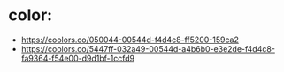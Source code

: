 # color:
- https://coolors.co/050044-00544d-f4d4c8-ff5200-159ca2
-  https://coolors.co/5447ff-032a49-00544d-a4b6b0-e3e2de-f4d4c8-fa9364-f54e00-d9d1bf-1ccfd9
